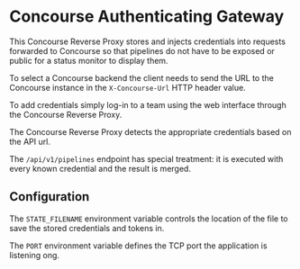 # Concourse Authenticating Gateway

This Concourse Reverse Proxy stores and injects credentials into requests forwarded to
Concourse so that pipelines do not have to be exposed or public for a status monitor
to display them.

To select a Concourse backend the client needs to send the URL to the Concourse
instance in the ```X-Concourse-Url``` HTTP header value.

To add credentials simply log-in to a team using the web interface through the 
Concourse Reverse Proxy.

The Concourse Reverse Proxy detects the appropriate credentials based on the API
url.  

The ```/api/v1/pipelines``` endpoint has special treatment: it is executed with every
known credential and the result is merged.

## Configuration

The ```STATE_FILENAME``` environment variable controls the location of the file to save
the stored credentials and tokens in.

The ```PORT``` environment variable defines the TCP port the application is listening ong. 